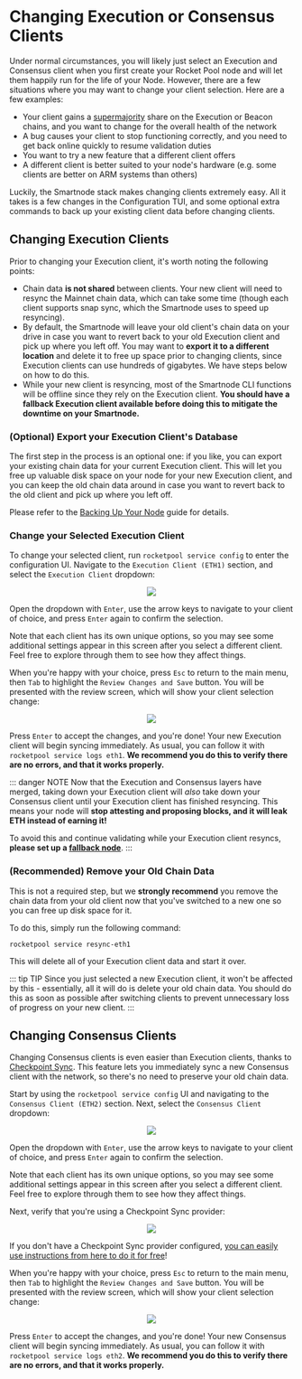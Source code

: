 # Changing Execution or Consensus Clients

Under normal circumstances, you will likely just select an Execution and Consensus client when you first create your Rocket Pool node and will let them happily run for the life of your Node.
However, there are a few situations where you may want to change your client selection.
Here are a few examples:

- Your client gains a [supermajority](https://clientdiversity.org/) share on the Execution or Beacon chains, and you want to change for the overall health of the network
- A bug causes your client to stop functioning correctly, and you need to get back online quickly to resume validation duties
- You want to try a new feature that a different client offers
- A different client is better suited to your node's hardware (e.g. some clients are better on ARM systems than others)

Luckily, the Smartnode stack makes changing clients extremely easy.
All it takes is a few changes in the Configuration TUI, and some optional extra commands to back up your existing client data before changing clients.


## Changing Execution Clients

Prior to changing your Execution client, it's worth noting the following points:

- Chain data **is not shared** between clients. Your new client will need to resync the Mainnet chain data, which can take some time (though each client supports snap sync, which the Smartnode uses to speed up resyncing).
- By default, the Smartnode will leave your old client's chain data on your drive in case you want to revert back to your old Execution client and pick up where you left off. You may want to **export it to a different location** and delete it to free up space prior to changing clients, since Execution clients can use hundreds of gigabytes. We have steps below on how to do this.
- While your new client is resyncing, most of the Smartnode CLI functions will be offline since they rely on the Execution client. **You should have a fallback Execution client available before doing this to mitigate the downtime on your Smartnode.**


### (Optional) Export your Execution Client's Database

The first step in the process is an optional one: if you like, you can export your existing chain data for your current Execution client.
This will let you free up valuable disk space on your node for your new Execution client, and you can keep the old chain data around in case you want to revert back to the old client and pick up where you left off.

Please refer to the [Backing Up Your Node](./backups.md##backing-up-your-execution-chain-data) guide for details.


### Change your Selected Execution Client

To change your selected client, run `rocketpool service config` to enter the configuration UI.
Navigate to the `Execution Client (ETH1)` section, and select the `Execution Client` dropdown:

<center>

![](./images/tui-select-ec.png)

</center>

Open the dropdown with `Enter`, use the arrow keys to navigate to your client of choice, and press `Enter` again to confirm the selection.

Note that each client has its own unique options, so you may see some additional settings appear in this screen after you select a different client.
Feel free to explore through them to see how they affect things.

When you're happy with your choice, press `Esc` to return to the main menu, then `Tab` to highlight the `Review Changes and Save` button.
You will be presented with the review screen, which will show your client selection change:

<center>

![](./images/tui-confirm-ec.png)

</center>

Press `Enter` to accept the changes, and you're done!
Your new Execution client will begin syncing immediately.
As usual, you can follow it with `rocketpool service logs eth1`.
**We recommend you do this to verify there are no errors, and that it works properly.**

::: danger NOTE
Now that the Execution and Consensus layers have merged, taking down your Execution client will *also* take down your Consensus client until your Execution client has finished resyncing.
This means your node will **stop attesting and proposing blocks, and it will leak ETH instead of earning it!**

To avoid this and continue validating while your Execution client resyncs, **please set up a [fallback node](./fallback.md)**.
:::


### (Recommended) Remove your Old Chain Data

This is not a required step, but we **strongly recommend** you remove the chain data from your old client now that you've switched to a new one so you can free up disk space for it.

To do this, simply run the following command:

```
rocketpool service resync-eth1
```

This will delete all of your Execution client data and start it over.

::: tip TIP
Since you just selected a new Execution client, it won't be affected by this - essentially, all it will do is delete your old chain data.
You should do this as soon as possible after switching clients to prevent unnecessary loss of progress on your new client.
:::


## Changing Consensus Clients

Changing Consensus clients is even easier than Execution clients, thanks to [Checkpoint Sync](./config-docker.md#beacon-chain-checkpoint-syncing).
This feature lets you immediately sync a new Consensus client with the network, so there's no need to preserve your old chain data.

Start by using the `rocketpool service config` UI and navigating to the `Consensus Client (ETH2)` section.
Next, select the `Consensus Client` dropdown:

<center>

![](./images/tui-select-cc.png)

</center>

Open the dropdown with `Enter`, use the arrow keys to navigate to your client of choice, and press `Enter` again to confirm the selection.

Note that each client has its own unique options, so you may see some additional settings appear in this screen after you select a different client.
Feel free to explore through them to see how they affect things.

Next, verify that you're using a Checkpoint Sync provider:

<center>

![](./images/tui-checkpoint-sync.png)

</center>

If you don't have a Checkpoint Sync provider configured, [you can easily use instructions from here to do it for free](./config-docker.md#beacon-chain-checkpoint-syncing)!

When you're happy with your choice, press `Esc` to return to the main menu, then `Tab` to highlight the `Review Changes and Save` button.
You will be presented with the review screen, which will show your client selection change:

<center>

![](./images/tui-confirm-cc.png)

</center>

Press `Enter` to accept the changes, and you're done!
Your new Consensus client will begin syncing immediately.
As usual, you can follow it with `rocketpool service logs eth2`.
**We recommend you do this to verify there are no errors, and that it works properly.**
